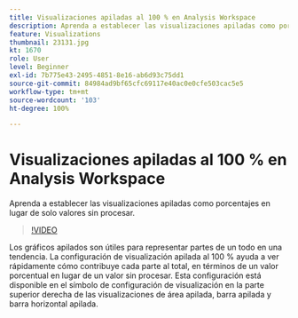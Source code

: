 ```yaml
---
title: Visualizaciones apiladas al 100 % en Analysis Workspace
description: Aprenda a establecer las visualizaciones apiladas como porcentajes en lugar de solo valores sin procesar.
feature: Visualizations
thumbnail: 23131.jpg
kt: 1670
role: User
level: Beginner
exl-id: 7b775e43-2495-4851-8e16-ab6d93c75dd1
source-git-commit: 84984ad9bf65cfc69117e40ac0e0cfe503cac5e5
workflow-type: tm+mt
source-wordcount: '103'
ht-degree: 100%

---
```


# Visualizaciones apiladas al 100 % en Analysis Workspace

Aprenda a establecer las visualizaciones apiladas como porcentajes en lugar de solo valores sin procesar.

>[!VIDEO](https://video.tv.adobe.com/v/23131/?quality=12&learn=on)

Los gráficos apilados son útiles para representar partes de un todo en una tendencia. La configuración de visualización apilada al 100 % ayuda a ver rápidamente cómo contribuye cada parte al total, en términos de un valor porcentual en lugar de un valor sin procesar. Esta configuración está disponible en el símbolo de configuración de visualización en la parte superior derecha de las visualizaciones de área apilada, barra apilada y barra horizontal apilada.
